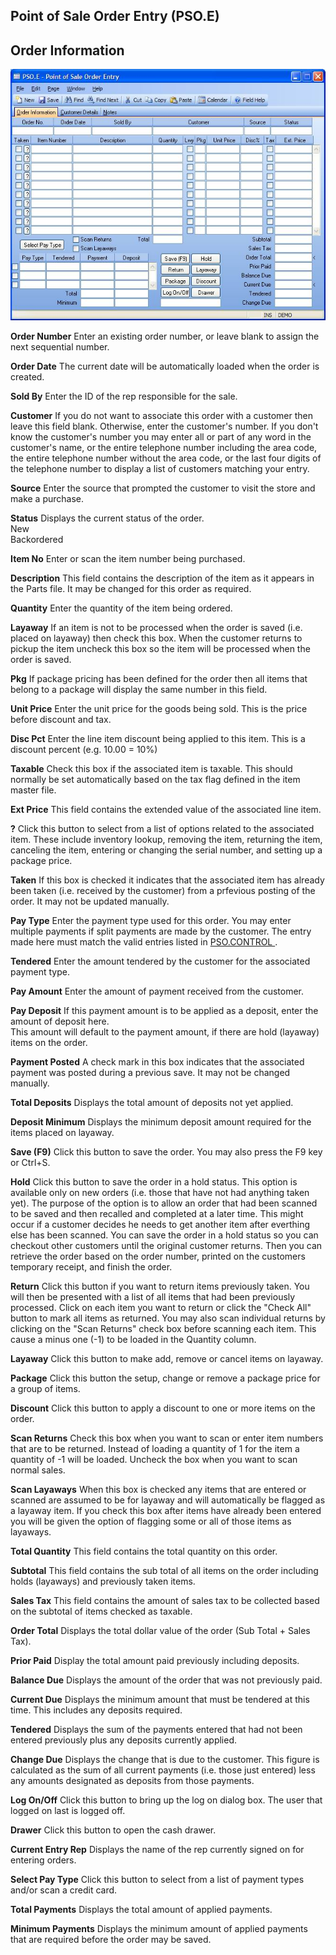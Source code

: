 ##  Point of Sale Order Entry (PSO.E)

<PageHeader />

##  Order Information

![](./PSO-E-1.jpg)

**Order Number** Enter an existing order number, or leave blank to assign the
next sequential number.  
  
**Order Date** The current date will be automatically loaded when the order is
created.  
  
**Sold By** Enter the ID of the rep responsible for the sale.  
  
**Customer** If you do not want to associate this order with a customer then
leave this field blank. Otherwise, enter the customer's number. If you don't
know the customer's number you may enter all or part of any word in the
customer's name, or the entire telephone number including the area code, the
entire telephone number without the area code, or the last four digits of the
telephone number to display a list of customers matching your entry.  
  
**Source** Enter the source that prompted the customer to visit the store and
make a purchase.  
  
**Status** Displays the current status of the order.  
New  
Backordered  
  
  
**Item No** Enter or scan the item number being purchased.  
  
**Description** This field contains the description of the item as it appears
in the Parts file. It may be changed for this order as required.  
  
**Quantity** Enter the quantity of the item being ordered.  
  
**Layaway** If an item is not to be processed when the order is saved (i.e.
placed on layaway) then check this box. When the customer returns to pickup
the item uncheck this box so the item will be processed when the order is
saved.  
  
**Pkg** If package pricing has been defined for the order then all items that
belong to a package will display the same number in this field.  
  
**Unit Price** Enter the unit price for the goods being sold. This is the
price before discount and tax.  
  
**Disc Pct** Enter the line item discount being applied to this item. This is
a discount percent (e.g. 10.00 = 10%)  
  
**Taxable** Check this box if the associated item is taxable. This should
normally be set automatically based on the tax flag defined in the item master
file.  
  
**Ext Price** This field contains the extended value of the associated line
item.  
  
**?** Click this button to select from a list of options related to the
associated item. These include inventory lookup, removing the item, returning
the item, canceling the item, entering or changing the serial number, and
setting up a package price.  
  
**Taken** If this box is checked it indicates that the associated item has
already been taken (i.e. received by the customer) from a prfevious posting of
the order. It may not be updated manually.  
  
**Pay Type** Enter the payment type used for this order. You may enter multiple payments if split payments are made by the customer. The entry made here must match the valid entries listed in [ PSO.CONTROL ](PSO-CONTROL.htm) .   
  
**Tendered** Enter the amount tendered by the customer for the associated
payment type.  
  
**Pay Amount** Enter the amount of payment received from the customer.  
  
**Pay Deposit** If this payment amount is to be applied as a deposit, enter
the amount of deposit here.  
This amount will default to the payment amount, if there are hold (layaway)
items on the order.  
  
**Payment Posted** A check mark in this box indicates that the associated
payment was posted during a previous save. It may not be changed manually.  
  
**Total Deposits** Displays the total amount of deposits not yet applied.  
  
**Deposit Minimum** Displays the minimum deposit amount required for the items
placed on layaway.  
  
**Save (F9)** Click this button to save the order. You may also press the F9
key or Ctrl+S.  
  
**Hold** Click this button to save the order in a hold status. This option is
available only on new orders (i.e. those that have not had anything taken
yet). The purpose of the option is to allow an order that had been scanned to
be saved and then recalled and completed at a later time. This might occur if
a customer decides he needs to get another item after everthing else has been
scanned. You can save the order in a hold status so you can checkout other
customers until the original customer returns. Then you can retrieve the order
based on the order number, printed on the customers temporary receipt, and
finish the order.  
  
**Return** Click this button if you want to return items previously taken. You
will then be presented with a list of all items that had been previously
processed. Click on each item you want to return or click the "Check All"
button to mark all items as returned. You may also scan individual returns by
clicking on the "Scan Returns" check box before scanning each item. This cause
a minus one (-1) to be loaded in the Quantity column.  
  
**Layaway** Click this button to make add, remove or cancel items on layaway.  
  
**Package** Click this button the setup, change or remove a package price for
a group of items.  
  
**Discount** Click this button to apply a discount to one or more items on the
order.  
  
**Scan Returns** Check this box when you want to scan or enter item numbers
that are to be returned. Instead of loading a quantity of 1 for the item a
quantity of -1 will be loaded. Uncheck the box when you want to scan normal
sales.  
  
**Scan Layaways** When this box is checked any items that are entered or
scanned are assumed to be for layaway and will automatically be flagged as a
layaway item. If you check this box after items have already been entered you
will be given the option of flagging some or all of those items as layaways.  
  
**Total Quantity** This field contains the total quantity on this order.  
  
**Subtotal** This field contains the sub total of all items on the order
including holds (layaways) and previously taken items.  
  
**Sales Tax** This field contains the amount of sales tax to be collected
based on the subtotal of items checked as taxable.  
  
**Order Total** Displays the total dollar value of the order (Sub Total +
Sales Tax).  
  
**Prior Paid** Display the total amount paid previously including deposits.  
  
**Balance Due** Displays the amount of the order that was not previously paid.  
  
**Current Due** Displays the minimum amount that must be tendered at this
time. This includes any deposits required.  
  
**Tendered** Displays the sum of the payments entered that had not been
entered previously plus any deposits currently applied.  
  
**Change Due** Displays the change that is due to the customer. This figure is
calculated as the sum of all current payments (i.e. those just entered) less
any amounts designated as deposits from those payments.  
  
**Log On/Off** Click this button to bring up the log on dialog box. The user
that logged on last is logged off.  
  
**Drawer** Click this button to open the cash drawer.  
  
**Current Entry Rep** Displays the name of the rep currently signed on for
entering orders.  
  
**Select Pay Type** Click this button to select from a list of payment types
and/or scan a credit card.  
  
**Total Payments** Displays the total amount of applied payments.  
  
**Minimum Payments** Displays the minimum amount of applied payments that are
required before the order may be saved.  
  
  
<badge text= "Version 8.10.57" vertical="middle" />

<PageFooter />